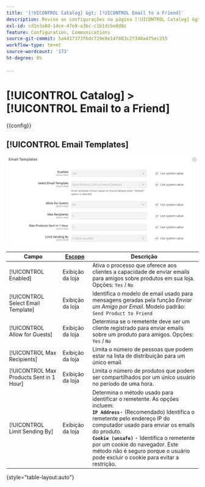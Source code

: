 ```yaml
---
title: '[!UICONTROL Catalog] &gt; [!UICONTROL Email to a Friend]'
description: Revise as configurações na página [!UICONTROL Catalog] &gt; [!UICONTROL Email to a Friend] do Administrador do Commerce.
exl-id: cd1e3a8d-14ce-47e9-a3bc-c1b1dcbe0d8c
feature: Configuration, Communications
source-git-commit: 5a4417373f6dc720e8e14f883c27348a475ec255
workflow-type: tm+mt
source-wordcount: '173'
ht-degree: 0%

---
```


# [!UICONTROL Catalog] > [!UICONTROL Email to a Friend]

{{config}}

## [!UICONTROL Email Templates]

![Modelos de email](./assets/email-to-a-friend-email-templates.png)<!-- zoom -->

<!-- [Email Templates](https://experienceleague.adobe.com/en/docs/commerce-admin/systems/communications/email-templates#configure-email-templates) -->

| Campo | [Escopo](../../getting-started/websites-stores-views.md#scope-settings) | Descrição |
|--- |--- |--- |
| [!UICONTROL Enabled] | Exibição da loja | Ativa o processo que oferece aos clientes a capacidade de enviar emails para amigos sobre produtos em sua loja. Opções: `Yes` / `No` |
| [!UICONTROL Select Email Template] | Exibição da loja | Identifica o modelo de email usado para mensagens geradas pela função _Enviar um Amigo por Email_. Modelo padrão: `Send Product to Friend` |
| [!UICONTROL Allow for Guests] | Exibição da loja | Determina se o remetente deve ser um cliente registrado para enviar emails sobre um produto para amigos. Opções: `Yes` / `No` |
| [!UICONTROL Max Recipients] | Exibição da loja | Limita o número de pessoas que podem estar na lista de distribuição para um único email. |
| [!UICONTROL Max Products Sent in 1  Hour] | Exibição da loja | Limita o número de produtos que podem ser compartilhados por um único usuário no período de uma hora. |
| [!UICONTROL Limit Sending By] | Exibição da loja | Determina o método usado para identificar o remetente. As opções incluem: <br/>**`IP Address`**- (Recomendado) Identifica o remetente pelo endereço IP do computador usado para enviar os emails do produto.<br/>**`Cookie (unsafe)`** - Identifica o remetente por um cookie do navegador. Este método não é seguro porque o usuário pode excluir o cookie para evitar a restrição. |

{style="table-layout:auto"}
